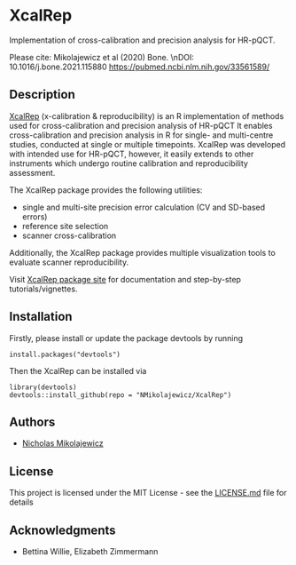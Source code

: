 # XcalRep

Implementation of cross-calibration and precision analysis for HR-pQCT. 

Please cite: Mikolajewicz et al (2020) Bone. \nDOI: 10.1016/j.bone.2021.115880
https://pubmed.ncbi.nlm.nih.gov/33561589/ 

## Description

[XcalRep](https://nmikolajewicz.github.io/XcalRep/) (x-calibration & reproducibility) is an R implementation of methods used for cross-calibration and precision analysis of HR-pQCT It enables cross-calibration and precision analysis in R for single- and multi-centre studies, conducted at single or multiple timepoints. XcalRep was developed with intended use for HR-pQCT, however, it easily extends to other instruments which undergo routine calibration and reproducibility assessment. 

The XcalRep package provides the following utilities:
* single and multi-site precision error calculation (CV and SD-based errors)
* reference site selection
* scanner cross-calibration

Additionally, the XcalRep package provides multiple visualization tools to evaluate scanner reproducibility. 

Visit [XcalRep package site](https://nmikolajewicz.github.io/XcalRep/) for documentation and step-by-step tutorials/vignettes. 

## Installation

Firstly, please install or update the package devtools by running

```
install.packages("devtools")
```

Then the XcalRep can be installed via

```
library(devtools)
devtools::install_github(repo = "NMikolajewicz/XcalRep")
```
## Authors

* [Nicholas Mikolajewicz](https://scholar.google.ca/citations?user=LBWQMXsAAAAJ&hl=en&oi=ao)

## License

This project is licensed under the MIT License - see the [LICENSE.md](LICENSE.md) file for details

## Acknowledgments

* Bettina Willie, Elizabeth Zimmermann
